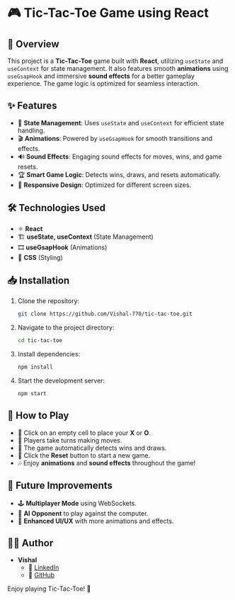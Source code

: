 # 🎮 Tic-Tac-Toe Game using React

## 🚀 Overview
This project is a **Tic-Tac-Toe** game built with **React**, utilizing `useState` and `useContext` for state management. It also features smooth **animations** using `useGsapHook` and immersive **sound effects** for a better gameplay experience. The game logic is optimized for seamless interaction.

## ✨ Features
- 🎯 **State Management**: Uses `useState` and `useContext` for efficient state handling.
- 🎬 **Animations**: Powered by `useGsapHook` for smooth transitions and effects.
- 🔊 **Sound Effects**: Engaging sound effects for moves, wins, and game resets.
- 🏆 **Smart Game Logic**: Detects wins, draws, and resets automatically.
- 🎨 **Responsive Design**: Optimized for different screen sizes.

## 🛠 Technologies Used
- ⚛️ **React**
- 🏗 **useState, useContext** (State Management)
- 🎞 **useGsapHook** (Animations)
- 🎨 **CSS** (Styling)

## 📥 Installation
1. Clone the repository:
   ```sh
   git clone https://github.com/Vishal-770/tic-tac-toe.git
   ```
2. Navigate to the project directory:
   ```sh
   cd tic-tac-toe
   ```
3. Install dependencies:
   ```sh
   npm install
   ```
4. Start the development server:
   ```sh
   npm start
   ```

## 🎲 How to Play
- 🔘 Click on an empty cell to place your **X** or **O**.
- 🔄 Players take turns making moves.
- 🏅 The game automatically detects wins and draws.
- 🔄 Click the **Reset** button to start a new game.
- 🎶 Enjoy **animations** and **sound effects** throughout the game!

## 🌟 Future Improvements
- 🕹 **Multiplayer Mode** using WebSockets.
- 🤖 **AI Opponent** to play against the computer.
- 🎨 **Enhanced UI/UX** with more animations and effects.

## 👨‍💻 Author
- **Vishal**  
  - 🔗 [LinkedIn](https://www.linkedin.com/in/vishal-prabhu-130b1a323/)  
  - 🐙 [GitHub](https://github.com/Vishal-770)  

Enjoy playing Tic-Tac-Toe! 🎉

